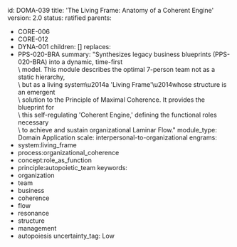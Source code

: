id: DOMA-039
title: 'The Living Frame: Anatomy of a Coherent Engine'
version: 2.0
status: ratified
parents:
- CORE-006
- CORE-012
- DYNA-001
children: []
replaces:
- PPS-020-BRA
summary: "Synthesizes legacy business blueprints (PPS-020-BRA) into a dynamic, time-first\
  \ model. This module describes the optimal 7-person team not as a static hierarchy,\
  \ but as a living system\u2014a 'Living Frame'\u2014whose structure is an emergent\
  \ solution to the Principle of Maximal Coherence. It provides the blueprint for\
  \ this self-regulating 'Coherent Engine,' defining the functional roles necessary\
  \ to achieve and sustain organizational Laminar Flow."
module_type: Domain Application
scale: interpersonal-to-organizational
engrams:
- system:living_frame
- process:organizational_coherence
- concept:role_as_function
- principle:autopoietic_team
keywords:
- organization
- team
- business
- coherence
- flow
- resonance
- structure
- management
- autopoiesis
uncertainty_tag: Low